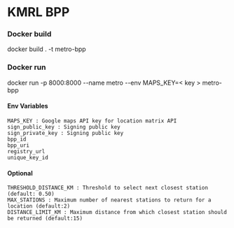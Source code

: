 # KMRL BPP

### Docker build
docker build . -t metro-bpp

### Docker run
docker run -p 8000:8000 --name metro --env MAPS_KEY=< key > metro-bpp

#### Env Variables
    MAPS_KEY : Google maps API key for location matrix API
    sign_public_key : Signing public key
    sign_private_key : Signing public key
    bpp_id 
    bpp_uri
    registry_url
    unique_key_id
    
#### Optional
    THRESHOLD_DISTANCE_KM : Threshold to select next closest station (default: 0.50)
    MAX_STATIONS : Maximum number of nearest stations to return for a location (default:2)
    DISTANCE_LIMIT_KM : Maximum distance from which closest station should be returned (default:15)